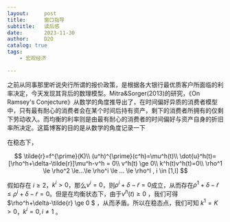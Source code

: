 ```yaml
---
layout:     post
title:      窗口指导
subtitle:   读后感
date:       2023-11-30
author:     D2O
catalog: true
tags:
    - 宏观经济

---
```


之前从同事那里听说央行所谓的报价政策，是根据各大银行最优质客户所面临的利率决定，今天发现其背后的数理模型。Mitra&Sorger(2013)的研究，《On Ramsey's Conjecture》从数学的角度推导出了，在时间偏好异质的消费者模型中，只有最有耐心的消费者会在某个时间后持有资产，剩下的消费者所拥有的仅剩下劳动收入。而均衡的利率则是由最有耐心的消费者的时间偏好与资产自身的折旧率所决定。这篇博客的目的是从数学的角度记录一下

在稳态下，

$$
\tilde{r}=f^{\prime}(K)\\
(u^h)^{\prime}(c^h)=\mu^h(t)\\
\dot{u}^h(t)=[\rho^h+\delta-\tilde{r}]\mu^h-v^h = 0\\
v^h(t) \ge 0\\
k^h(t)v^h(t)=0\\
\rho^1 \le \rho^2 \le...\le \rho^i \le ... \le \rho^I , i \in [1,I]
$$

假如存在 $i \ge 2$，$k^i >0$，那么$v^i=0$，则$\rho^i+\delta-\tilde{r}=0$成立，从而存在$\rho^1+\delta-\tilde{r}\le \rho^i+\delta-\tilde{r}=0$。但是在均衡状态下，由于$v^h(t) \ge 0$ ，我们可得 $\rho^h+\delta-\tilde{r} \ge 0 $ ，从而矛盾。所以在稳态点，我们可知 $k^1=K>0$，$k^i=0,i \neq 1$ 。
